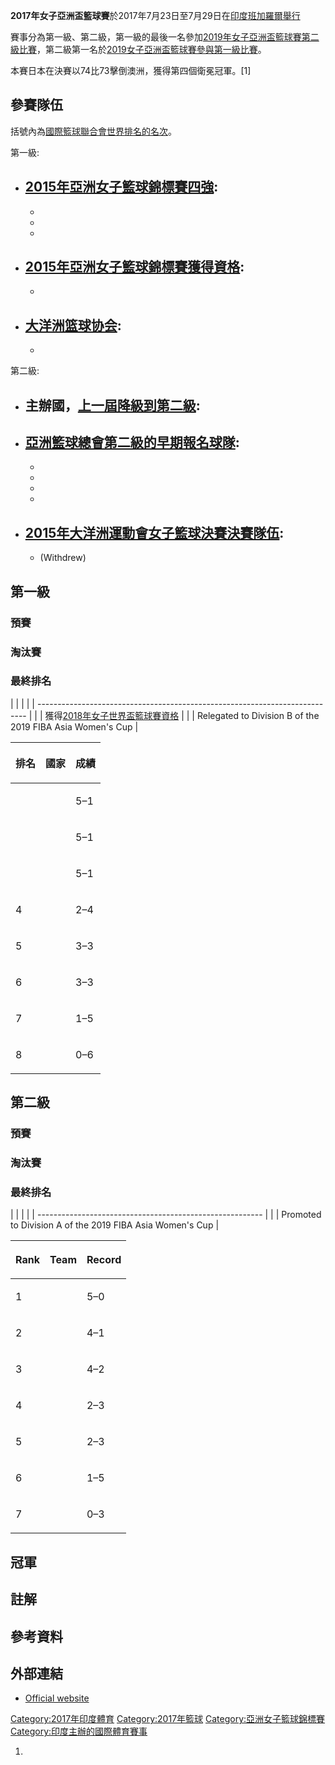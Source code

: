 **2017年女子亞洲盃籃球賽**於2017年7月23日至7月29日在[印度](../Page/印度.md "wikilink")[班加羅爾舉行](../Page/班加羅爾.md "wikilink")

賽事分為第一級、第二級，第一級的最後一名參加[2019年女子亞洲盃籃球賽第二級比賽](https://zh.wikipedia.org/wiki/2019年女子亞洲盃籃球賽 "wikilink")，第二級第一名於[2019女子亞洲盃籃球賽參與第一級比賽](https://zh.wikipedia.org/wiki/2019女子亞洲盃籃球賽 "wikilink")。

本賽日本在決賽以74比73擊倒澳洲，獲得第四個衛冕冠軍。\[1\]

## 參賽隊伍

括號內為[國際籃球聯合會世界排名的名次](https://zh.wikipedia.org/wiki/國際籃球聯合會世界排名 "wikilink")。

第一級:

  - [2015年亞洲女子籃球錦標賽四強](../Page/2015年亞洲女子籃球錦標賽.md "wikilink"):
      -
      -
      -
      -
  - [2015年亞洲女子籃球錦標賽獲得資格](../Page/2015年亞洲女子籃球錦標賽.md "wikilink"):
      -
      -
  - [大洋洲篮球协会](../Page/大洋洲篮球协会.md "wikilink"):
      -
      -
第二級:

  - 主辦國，[上一屆降級到第二級](../Page/2015年亞洲女子籃球錦標賽.md "wikilink"):
      -
  - [亞洲籃球總會第二級的早期報名球隊](https://zh.wikipedia.org/wiki/亞洲籃球總會 "wikilink"):
      -
      -
      -
      -
      -
  - [2015年大洋洲運動會女子籃球決賽決賽隊伍](https://zh.wikipedia.org/wiki/Basketball_at_the_2015_Pacific_Games "wikilink"):
      -
      - (Withdrew)

## 第一級

### 預賽

### 淘汰賽

### 最終排名

|  |                                                                             |
|  | --------------------------------------------------------------------------- |
|  | 獲得[2018年女子世界盃籃球賽資格](https://zh.wikipedia.org/wiki/2018年女子世界盃籃球賽 "wikilink") |
|  | Relegated to Division B of the 2019 FIBA Asia Women's Cup                   |

<table>
<thead>
<tr class="header">
<th><p>排名</p></th>
<th><p>國家</p></th>
<th><p>成績</p></th>
</tr>
</thead>
<tbody>
<tr class="odd">
<td></td>
<td></td>
<td><p>5–1</p></td>
</tr>
<tr class="even">
<td></td>
<td></td>
<td><p>5–1</p></td>
</tr>
<tr class="odd">
<td></td>
<td></td>
<td><p>5–1</p></td>
</tr>
<tr class="even">
<td><p>4</p></td>
<td></td>
<td><p>2–4</p></td>
</tr>
<tr class="odd">
<td><p>5</p></td>
<td></td>
<td><p>3–3</p></td>
</tr>
<tr class="even">
<td><p>6</p></td>
<td></td>
<td><p>3–3</p></td>
</tr>
<tr class="odd">
<td><p>7</p></td>
<td></td>
<td><p>1–5</p></td>
</tr>
<tr class="even">
<td><p>8</p></td>
<td></td>
<td><p>0–6</p></td>
</tr>
</tbody>
</table>

## 第二級

### 預賽

### 淘汰賽

### 最終排名

|  |                                                          |
|  | -------------------------------------------------------- |
|  | Promoted to Division A of the 2019 FIBA Asia Women's Cup |

<table>
<thead>
<tr class="header">
<th><p>Rank</p></th>
<th><p>Team</p></th>
<th><p>Record</p></th>
</tr>
</thead>
<tbody>
<tr class="odd">
<td><p>1</p></td>
<td></td>
<td><p>5–0</p></td>
</tr>
<tr class="even">
<td><p>2</p></td>
<td></td>
<td><p>4–1</p></td>
</tr>
<tr class="odd">
<td><p>3</p></td>
<td></td>
<td><p>4–2</p></td>
</tr>
<tr class="even">
<td><p>4</p></td>
<td></td>
<td><p>2–3</p></td>
</tr>
<tr class="odd">
<td><p>5</p></td>
<td></td>
<td><p>2–3</p></td>
</tr>
<tr class="even">
<td><p>6</p></td>
<td></td>
<td><p>1–5</p></td>
</tr>
<tr class="odd">
<td><p>7</p></td>
<td></td>
<td><p>0–3</p></td>
</tr>
</tbody>
</table>

## 冠軍

## 註解

## 參考資料

## 外部連結

  - [Official website](http://www.fiba.com/womensasiacup/2017)

[Category:2017年印度體育](https://zh.wikipedia.org/wiki/Category:2017年印度體育 "wikilink")
[Category:2017年籃球](https://zh.wikipedia.org/wiki/Category:2017年籃球 "wikilink")
[Category:亞洲女子籃球錦標賽](https://zh.wikipedia.org/wiki/Category:亞洲女子籃球錦標賽 "wikilink")
[Category:印度主辦的國際體育賽事](https://zh.wikipedia.org/wiki/Category:印度主辦的國際體育賽事 "wikilink")

1.